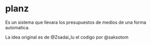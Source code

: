 # planz

Es un sistema que llevara los presupuestos de medios de una forma automatica.

La idea original es de @Zsadai_lu el codigo por @saksotom
